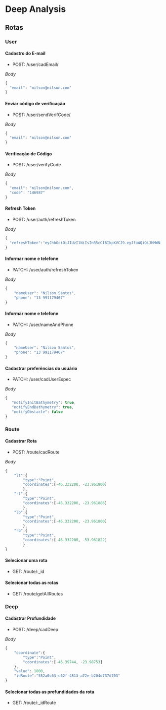 # Deep Analysis

## Rotas

### User

#### Cadastro do E-mail

- POST: /user/cadEmail/

_Body_

```javascript
{
  "email": "nilson@nilson.com"
}

```

#### Enviar código de verificação

- POST: /user/sendVerifCode/

_Body_

```javascript
{
  "email": "nilson@nilson.com"
}

```

#### Verificação de Código

- POST: /user/verifyCode

_Body_

```javascript
{
  "email": "nilson@nilson.com",
  "code": "146987"
}

```

#### Refresh Token

- POST: /user/auth/refreshToken

_Body_

```javascript
{
  "refreshToken":"eyJhbGciOiJIUzI1NiIsInR5cCI6IkpXVCJ9.eyJfaWQiOiJhMWNiYmZhOS0zNzJlLTQzNmMtOGM2Ny01MmU2MzA1NGU2NzciLCJlbWFpbCI6Im5pbHNvbi45OEBob3RtYWlsLmNvbSIsImlhdCI6MTY1MDMwMjM1MCwiZXhwIjoxNjUwNjYyMzUwfQ.q02uCOWJ_YsrJsGgZUZMeRE2QlHcYDN_1_JUbc_XEnM"
}

```

#### Informar nome e telefone

- PATCH: /user/auth/refreshToken

_Body_

```javascript
{
    "nameUser": "Nilson Santos",
    "phone": "13 991179467"
}

```

#### Informar nome e telefone

- PATCH: /user/nameAndPhone

_Body_

```javascript
{
    "nameUser": "Nilson Santos",
    "phone": "13 991179467"
}

```

#### Cadastrar preferências do usuário

- PATCH: /user/cadUserEspec

_Body_

```javascript
{
   "notifyInitBathymetry": true,
   "notifyEndBathymetry": true,
   "notifyObstacle": false
}

```


### Route

#### Cadastrar Rota

- POST: /route/cadRoute

_Body_

```javascript
{
    "lt":{
        "type":"Point",
        "coordinates":[-46.332200, -23.961800]
        },
    "rt":{
        "type":"Point",
        "coordinates":[-46.332200, -23.961886]
        },
    "lb":{
        "type":"Point",
        "coordinates":[-46.332200, -23.961800]
        },
    "rb":{
        "type":"Point",
        "coordinates":[-46.332200, -53.961822]
        }
}

```


#### Selecionar uma rota

- GET: /route/:_id

#### Selecionar todas as rotas

- GET: /route/getAllRoutes

### Deep

#### Cadastrar Profundidade

- POST: /deep/cadDeep

_Body_

```javascript
{
    "coordinate":{
        "type":"Point",
        "coordinates":[-46.39744, -23.98753]
    },
    "value": 1000,
    "idRoute":"552a0c63-c62f-4813-a72e-b204d737d703"
}

```
 
#### Selecionar todas as profundidades da rota

- GET: /route/:_idRoute





